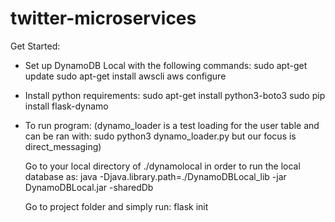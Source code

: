 # twitter-microservices
Get Started:
* Set up DynamoDB Local with the following commands:
  sudo apt-get update
  sudo apt-get install awscli
  aws configure

* Install python requirements:
  sudo apt-get install python3-boto3
  sudo pip install flask-dynamo
  
* To run program:
  (dynamo_loader is a test loading for the user table and can be ran with: sudo python3 dynamo_loader.py but our focus is direct_messaging)
  
  Go to your local directory of ./dynamolocal in order to run the local database as:
  java -Djava.library.path=./DynamoDBLocal_lib -jar DynamoDBLocal.jar -sharedDb
  
  Go to project folder and simply run:
  flask init
  
